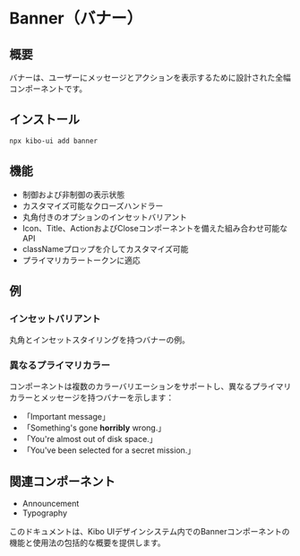 # Banner（バナー）

## 概要
バナーは、ユーザーにメッセージとアクションを表示するために設計された全幅コンポーネントです。

## インストール
```bash
npx kibo-ui add banner
```

## 機能
- 制御および非制御の表示状態
- カスタマイズ可能なクローズハンドラー
- 丸角付きのオプションのインセットバリアント
- Icon、Title、ActionおよびCloseコンポーネントを備えた組み合わせ可能なAPI
- classNameプロップを介してカスタマイズ可能
- プライマリカラートークンに適応

## 例

### インセットバリアント
丸角とインセットスタイリングを持つバナーの例。

### 異なるプライマリカラー
コンポーネントは複数のカラーバリエーションをサポートし、異なるプライマリカラーとメッセージを持つバナーを示します：
- 「Important message」
- 「Something's gone **horribly** wrong.」
- 「You're almost out of disk space.」
- 「You've been selected for a secret mission.」

## 関連コンポーネント
- Announcement
- Typography

このドキュメントは、Kibo UIデザインシステム内でのBannerコンポーネントの機能と使用法の包括的な概要を提供します。
